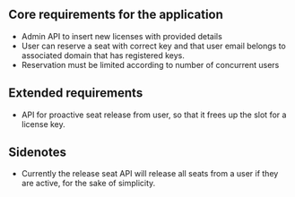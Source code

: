 ## Core requirements for the application

- Admin API to insert new licenses with provided details
- User can reserve a seat with correct key and that user email belongs to associated domain that has registered keys.
- Reservation must be limited according to number of concurrent users

## Extended requirements

- API for proactive seat release from user, so that it frees up the slot for a license key.

## Sidenotes

- Currently the release seat API will release all seats from a user if they are active, for the sake of simplicity.
